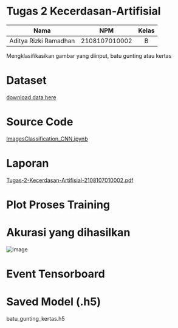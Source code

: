 
# Tugas 2 Kecerdasan-Artifisial

| Nama        | NPM           | Kelas |
| ------------- |:-------------:|:------:|
| Aditya Rizki Ramadhan      | 2108107010002 |B|

Mengklasifikasikan gambar yang diinput, batu gunting atau kertas

# Dataset 
[download data here](https://github.com/dicodingacademy/assets/releases/download/release/rockpaperscissors.zip)


# Source Code 
[ImagesClassification_CNN.ipynb](https://github.com/AditRizkii/Tugas-2-Kecerdasan-Artifisial-2108107010002/blob/main/ImagesClassification_CNN.ipynb)

# Laporan 
[Tugas-2-Kecerdasan-Artifisial-2108107010002.pdf](https://github.com/AditRizkii/Tugas-2-Kecerdasan-Artifisial-2108107010002/blob/main/ImagesClassification_CNN.ipynb)

# Plot Proses Training

# Akurasi yang dihasilkan
![image](https://github.com/AditRizkii/Tugas-2-Kecerdasan-Artifisial-2108107010002/assets/92986198/1cbeb18b-06c9-4fc8-b6e8-763e285f2806)

# Event Tensorboard


# Saved Model (.h5)
batu_gunting_kertas.h5
